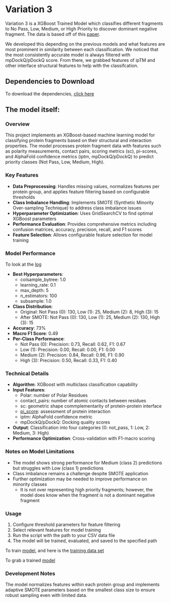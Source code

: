 # Variation 3
Variation 3 is a XGBoost Trained Model which classifies different fragments to No Pass, Low, Medium, or High Priority to discover dominant negative fragment. The data is based off of this [paper](https://www.cell.com/cell-systems/pdfExtended/S2405-4712(21)00157-5). 

We developed this depending on the previous models and what features are most prominent in similarity between each classification. We noticed that the most consistently accurate model is always filtered with mpDockQ/pDockQ score. From there, we grabbed features of ipTM and other interface structural features to help with the classifcation. 

## Dependencies to Download
To download the dependencies, [click here](xgboost.yml)

## The model itself:
### Overview
This project implements an XGBoost-based machine learning model for classifying protein fragments based on their structural and interaction properties. The model processes protein fragment data with features such as polarity measurements, contact pairs, scoring metrics (sc), pi-scores, and AlphaFold confidence metrics (iptm, mpDockQ/pDockQ) to predict priority classes (Not Pass, Low, Medium, High).

### Key Features
- **Data Preprocessing**: Handles missing values, normalizes features per protein group, and applies feature filtering based on configurable thresholds
- **Class Imbalance Handling**: Implements SMOTE (Synthetic Minority Over-sampling Technique) to address class imbalance issues
- **Hyperparameter Optimization**: Uses GridSearchCV to find optimal XGBoost parameters
- **Performance Evaluation**: Provides comprehensive metrics including confusion matrices, accuracy, precision, recall, and F1 scores
- **Feature Selection**: Allows configurable feature selection for model training

### Model Performance
To look at the [log](training_info.log)
- **Best Hyperparameters**: 
  - colsample_bytree: 1.0
  - learning_rate: 0.1
  - max_depth: 5
  - n_estimators: 100
  - subsample: 1.0
- **Class Distribution**:
  - Original: Not Pass (0): 130, Low (1): 25, Medium (2): 8, High (3): 15
  - After SMOTE: Not Pass (0): 130, Low (1): 25, Medium (2): 130, High (3): 15
- **Accuracy**: 73%
- **Macro F1 Score**: 0.49
- **Per-Class Performance**:
  - Not Pass (0): Precision: 0.73, Recall: 0.62, F1: 0.67
  - Low (1): Precision: 0.00, Recall: 0.00, F1: 0.00
  - Medium (2): Precision: 0.84, Recall: 0.96, F1: 0.90
  - High (3): Precision: 0.50, Recall: 0.33, F1: 0.40

### Technical Details
- **Algorithm**: XGBoost with multiclass classification capability
- **Input Features**:
  - Polar: number of Polar Residues
  - contact_pairs: number of atomic contacts between residues 
  - sc: geometric shape commplementarity of protein-protein interface
  - [pi_score](https://www.nature.com/articles/s41467-021-23692-x): assessment of protein interaction 
  - iptm: AlphaFold confidence metric
  - mpDockQ/pDockQ: Docking quality scores
- **Output**: Classification into four categories (0: not_pass, 1: Low, 2: Medium, 3: High)
- **Performance Optimization**: Cross-validation with F1-macro scoring

### Notes on Model Limitations
- The model shows strong performance for Medium (class 2) predictions but struggles with Low (class 1) predictions
- Class imbalance remains a challenge despite SMOTE application
- Further optimization may be needed to improve performance on minority classes
    - It is not over representing high priority fragments; however, the model does know when the fragment is not a dominant negative fragment

### Usage
1. Configure threshold parameters for feature filtering
2. Select relevant features for model training
3. Run the script with the path to your CSV data file
4. The model will be trained, evaluated, and saved to the specified path

To train [model](model_creation.py), and here is the [training data set](library_dnf.csv)

To grab a trained [model](model_xgboost_moodel.pkl)

### Development Notes
The model normalizes features within each protein group and implements adaptive SMOTE parameters based on the smallest class size to ensure robust sampling even with limited data.
